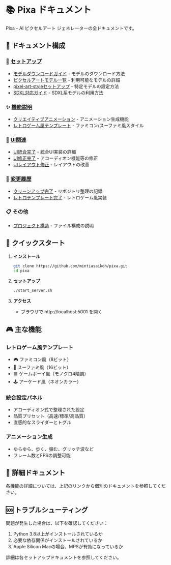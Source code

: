 # 📚 Pixa ドキュメント

Pixa - AI ピクセルアート ジェネレーターの全ドキュメントです。

## 📁 ドキュメント構成

### 🔧 [セットアップ](./setup/)
- [モデルダウンロードガイド](./setup/DOWNLOAD_MODELS.md) - モデルのダウンロード方法
- [ピクセルアートモデル一覧](./setup/PIXEL_ART_MODELS.md) - 利用可能なモデルの詳細
- [pixel-art-styleセットアップ](./setup/PIXEL_ART_STYLE_SETUP.md) - 特定モデルの設定方法
- [SDXL対応ガイド](./setup/SDXL_GUIDE.md) - SDXL系モデルの利用方法

### ✨ [機能説明](./features/)
- [クリエイティブアニメーション](./features/CREATIVE_ANIMATIONS.md) - アニメーション生成機能
- [レトロゲーム風テンプレート](./features/RETRO_GAME_TEMPLATES.md) - ファミコン/スーファミ風スタイル

### 🎨 [UI関連](./ui/)
- [UI統合完了](./ui/UI_INTEGRATION_COMPLETE.md) - 統合UI実装の詳細
- [UI修正完了](./ui/UI_FIX_COMPLETE.md) - アコーディオン機能等の修正
- [UIレイアウト修正](./ui/UI_LAYOUT_FIX.md) - レイアウトの改善

### 📝 [変更履歴](./changelog/)
- [クリーンアップ完了](./changelog/CLEANUP_COMPLETE.md) - リポジトリ整理の記録
- [レトロテンプレート完了](./changelog/RETRO_COMPLETE.md) - レトロゲーム風実装

### 📋 その他
- [プロジェクト構造](./PROJECT_STRUCTURE.md) - ファイル構成の説明

## 🚀 クイックスタート

1. **インストール**
   ```bash
   git clone https://github.com/mintiasaikoh/pixa.git
   cd pixa
   ```

2. **セットアップ**
   ```bash
   ./start_server.sh
   ```

3. **アクセス**
   - ブラウザで http://localhost:5001 を開く

## 🎮 主な機能

### レトロゲーム風テンプレート
- 🎮 ファミコン風（8ビット）
- 🌟 スーファミ風（16ビット）
- 🟩 ゲームボーイ風（モノクロ4階調）
- 🕹️ アーケード風（ネオンカラー）

### 統合設定パネル
- アコーディオン式で整理された設定
- 品質プリセット（高速/標準/高品質）
- 直感的なスライダーとトグル

### アニメーション生成
- ゆらゆら、歩く、弾む、グリッチ波など
- フレーム数とFPSの調整可能

## 📖 詳細ドキュメント

各機能の詳細については、上記のリンクから個別のドキュメントを参照してください。

## 🆘 トラブルシューティング

問題が発生した場合は、以下を確認してください：

1. Python 3.8以上がインストールされているか
2. 必要な依存関係がインストールされているか
3. Apple Silicon Macの場合、MPSが有効になっているか

詳細は各セットアップドキュメントを参照してください。